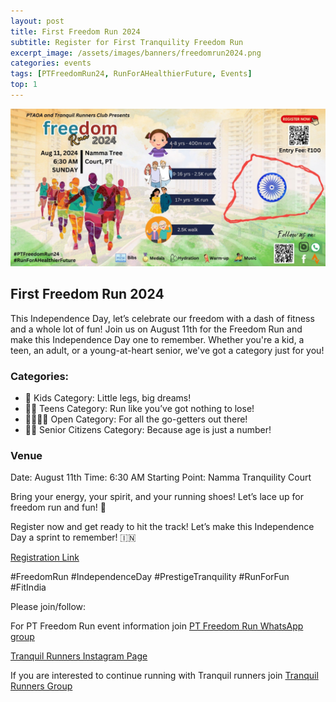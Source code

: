 ```yaml
---
layout: post
title: First Freedom Run 2024
subtitle: Register for First Tranquility Freedom Run
excerpt_image: /assets/images/banners/freedomrun2024.png
categories: events
tags: [PTFreedomRun24, RunForAHealthierFuture, Events]
top: 1
---
```


![banner](/assets/images/banners/freedomrun2024.png)

## First Freedom Run 2024
This Independence Day, let’s celebrate our freedom with a dash of fitness and a whole lot of fun! Join us on August 11th for the Freedom Run and make this Independence Day one to remember. Whether you're a kid, a teen, an adult, or a young-at-heart senior, we've got a category just for you!

### Categories:
- 👶 Kids Category: Little legs, big dreams!
- 🧑‍🎤 Teens Category: Run like you’ve got nothing to lose!
- 👨‍👩‍👧‍👦 Open Category: For all the go-getters out there!
- 👴👵 Senior Citizens Category: Because age is just a number!

### Venue 
Date: August 11th
Time: 6:30 AM
Starting Point: Namma Tranquility Court

Bring your energy, your spirit, and your running shoes! Let’s lace up for freedom run and fun! 🏅

Register now and get ready to hit the track! Let’s make this Independence Day a sprint to remember! 🇮🇳

[Registration Link](https://forms.gle/jJGpCSmEtwUxywVy5)

#FreedomRun #IndependenceDay #PrestigeTranquility #RunForFun #FitIndia

Please join/follow: 

For PT Freedom Run event information join [PT Freedom Run WhatsApp group](https://chat.whatsapp.com/HQXMyJwou2h0nJy9pZNm57)

[Tranquil Runners Instagram Page](https://www.instagram.com/tranquil_runner?igsh=MWQ3emg1N25mZXVr)

If you are interested to continue running with Tranquil runners join [Tranquil Runners Group](https://chat.whatsapp.com/CQ8wkoXT23ACHITpyCGR7e) 